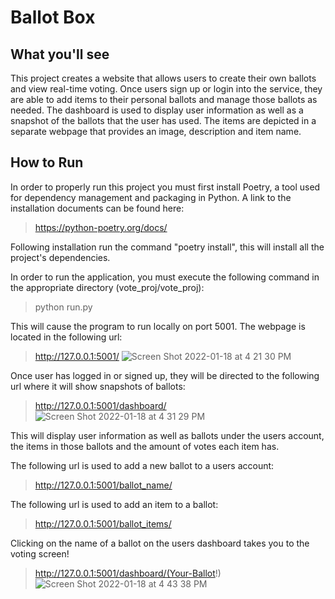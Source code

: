 Ballot Box
=======

What you'll see
-----------
This project creates a website that allows users to create their own ballots and view real-time voting. Once
users sign up or login into the service, they are able to add items to their personal ballots and manage those
ballots as needed. The dashboard is used to display user information as well as a snapshot of the ballots that
the user has used. The items are depicted in a separate webpage that provides an image, description and item
name.


How to Run
-----------

In order to properly run this project you must first install Poetry, a tool used for dependency management and
packaging in Python. A link to the installation documents can be found here:
>https://python-poetry.org/docs/

Following installation run the command "poetry install", this will install all the project's dependencies.

In order to run the application, you must execute the following command in the appropriate directory
(vote_proj/vote_proj):
>python run.py

 This will cause the program to run locally on port 5001. The webpage is located in the following url:
>http://127.0.0.1:5001/
![Screen Shot 2022-01-18 at 4 21 30 PM](https://user-images.githubusercontent.com/44513190/150029387-43b55562-4871-48dc-aeea-2b0bee8d2596.png)

Once user has logged in or signed up, they will be directed to the following url where it will show snapshots of ballots:
>http://127.0.0.1:5001/dashboard/
![Screen Shot 2022-01-18 at 4 31 29 PM](https://user-images.githubusercontent.com/44513190/150029405-a193452d-f774-49ff-aee6-31f89b770786.png)

This will display user information as well as ballots under the users account, the items in those ballots and
the amount of votes each item has.

The following url is used to add a new ballot to a users account:
>http://127.0.0.1:5001/ballot_name/

The following url is used to add an item to a ballot:
>http://127.0.0.1:5001/ballot_items/

Clicking on the name of a ballot on the users dashboard takes you to the voting screen!
>http://127.0.0.1:5001/dashboard/(Your-Ballot!)
![Screen Shot 2022-01-18 at 4 43 38 PM](https://user-images.githubusercontent.com/44513190/150029997-17b45d64-bf09-4f62-accd-ff8a9e800154.png)
